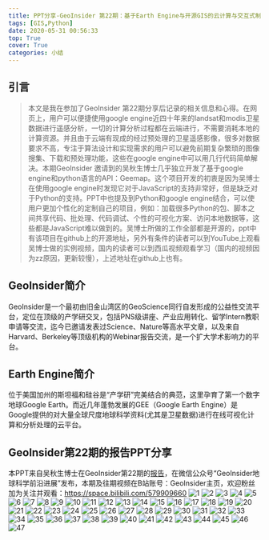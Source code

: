 ```yaml
---
title: PPT分享-GeoInsider 第22期：基于Earth Engine与开源GIS的云计算与交互式制图
tags: [GIS,Python]
date: 2020-05-31 00:56:33
top: True
cover: True
categories: 小结
---
```


## 引言
>本文是我在参加了GeoInsider 第22期分享后记录的相关信息和心得。在网页上，用户可以便捷使用google engine近四十年来的landsat和modis卫星数据进行遥感分析，一切的计算分析过程都在云端进行，不需要消耗本地的计算资源。并且由于云端有现成的经过预处理的卫星遥感影像，很多对数据要求不高，专注于算法设计和实现需求的用户可以避免前期复杂繁琐的图像搜集、下载和预处理功能，这些在google engine中可以用几行代码简单解决。本期GeoInsider 邀请到的吴秋生博士几乎独立开发了基于google engine和python语言的API：Geemap。这个项目开发的初衷是因为吴博士在使用google engine时发现它对于JavaScript的支持非常好，但是缺乏对于Python的支持。PPT中也提及到Python和google engine结合，可以使用户更加个性化的定制自己的项目，例如：加载很多Python的包、脚本之间共享代码、批处理、代码调试、个性的可视化方案、访问本地数据等，这些都是JavaScript难以做到的。吴博士所做的工作全部都是开源的，ppt中有该项目在github上的开源地址，另外有条件的读者可以到YouTube上观看吴博士做的实例视频，国内的读者可以到西瓜视频观看学习（国内的视频因为zz原因，更新较慢），上述地址在github上也有。
## GeoInsider简介
GeoInsider是一个最初由旧金山湾区的GeoScience同行自发形成的公益性交流平台，定位在顶级的产学研交叉，包括PNS级讲座、产业应用转化、留学Intern教职申请等交流，迄今已邀请发表过Science、Nature等高水平文章，以及来自Harvard、Berkeley等顶级机构的Webinar报告交流，是一个扩大学术影响力的平台。
  ##
## Earth Engine简介
位于美国加州的斯坦福和硅谷是“产学研”完美结合的典范，这里孕育了第一个数字地球Google Earth。而近几年蓬勃发展的GEE（Google Earth Engine）是Google提供的对大量全球尺度地球科学资料(尤其是卫星数据)进行在线可视化计算和分析处理的云平台。
  ##
## GeoInsider第22期的报告PPT分享
本PPT来自吴秋生博士在GeoInsider第22期的[报告](https://mp.weixin.qq.com/s/12K4RoiHGfKBflWY55L9Kw)，在微信公众号“GeoInsider地球科学前沿进展”发布，本期及往期视频在B站账号：GeoInsider主页，欢迎粉丝加为关注并观看：https://space.bilibili.com/579909660
![1](PPT%E5%88%86%E4%BA%AB-GeoInsider%20%E7%AC%AC22%E6%9C%9F%EF%BC%9A%E5%9F%BA%E4%BA%8EEarth%20Engine%E4%B8%8E%E5%BC%80%E6%BA%90GIS%E7%9A%84%E4%BA%91%E8%AE%A1%E7%AE%97%E4%B8%8E%E4%BA%A4%E4%BA%92%E5%BC%8F%E5%88%B6%E5%9B%BE_md_files/1.png?v=1&type=image)
![2](PPT%E5%88%86%E4%BA%AB-GeoInsider%20%E7%AC%AC22%E6%9C%9F%EF%BC%9A%E5%9F%BA%E4%BA%8EEarth%20Engine%E4%B8%8E%E5%BC%80%E6%BA%90GIS%E7%9A%84%E4%BA%91%E8%AE%A1%E7%AE%97%E4%B8%8E%E4%BA%A4%E4%BA%92%E5%BC%8F%E5%88%B6%E5%9B%BE_md_files/2.png?v=1&type=image)
![3](PPT%E5%88%86%E4%BA%AB-GeoInsider%20%E7%AC%AC22%E6%9C%9F%EF%BC%9A%E5%9F%BA%E4%BA%8EEarth%20Engine%E4%B8%8E%E5%BC%80%E6%BA%90GIS%E7%9A%84%E4%BA%91%E8%AE%A1%E7%AE%97%E4%B8%8E%E4%BA%A4%E4%BA%92%E5%BC%8F%E5%88%B6%E5%9B%BE_md_files/3.png?v=1&type=image)
![4](PPT%E5%88%86%E4%BA%AB-GeoInsider%20%E7%AC%AC22%E6%9C%9F%EF%BC%9A%E5%9F%BA%E4%BA%8EEarth%20Engine%E4%B8%8E%E5%BC%80%E6%BA%90GIS%E7%9A%84%E4%BA%91%E8%AE%A1%E7%AE%97%E4%B8%8E%E4%BA%A4%E4%BA%92%E5%BC%8F%E5%88%B6%E5%9B%BE_md_files/4.png?v=1&type=image)
![5](PPT%E5%88%86%E4%BA%AB-GeoInsider%20%E7%AC%AC22%E6%9C%9F%EF%BC%9A%E5%9F%BA%E4%BA%8EEarth%20Engine%E4%B8%8E%E5%BC%80%E6%BA%90GIS%E7%9A%84%E4%BA%91%E8%AE%A1%E7%AE%97%E4%B8%8E%E4%BA%A4%E4%BA%92%E5%BC%8F%E5%88%B6%E5%9B%BE_md_files/5.png?v=1&type=image)
![6](PPT%E5%88%86%E4%BA%AB-GeoInsider%20%E7%AC%AC22%E6%9C%9F%EF%BC%9A%E5%9F%BA%E4%BA%8EEarth%20Engine%E4%B8%8E%E5%BC%80%E6%BA%90GIS%E7%9A%84%E4%BA%91%E8%AE%A1%E7%AE%97%E4%B8%8E%E4%BA%A4%E4%BA%92%E5%BC%8F%E5%88%B6%E5%9B%BE_md_files/6.png?v=1&type=image)
![7](PPT%E5%88%86%E4%BA%AB-GeoInsider%20%E7%AC%AC22%E6%9C%9F%EF%BC%9A%E5%9F%BA%E4%BA%8EEarth%20Engine%E4%B8%8E%E5%BC%80%E6%BA%90GIS%E7%9A%84%E4%BA%91%E8%AE%A1%E7%AE%97%E4%B8%8E%E4%BA%A4%E4%BA%92%E5%BC%8F%E5%88%B6%E5%9B%BE_md_files/7.png?v=1&type=image)
![8](PPT%E5%88%86%E4%BA%AB-GeoInsider%20%E7%AC%AC22%E6%9C%9F%EF%BC%9A%E5%9F%BA%E4%BA%8EEarth%20Engine%E4%B8%8E%E5%BC%80%E6%BA%90GIS%E7%9A%84%E4%BA%91%E8%AE%A1%E7%AE%97%E4%B8%8E%E4%BA%A4%E4%BA%92%E5%BC%8F%E5%88%B6%E5%9B%BE_md_files/8.png?v=1&type=image)
![9](PPT%E5%88%86%E4%BA%AB-GeoInsider%20%E7%AC%AC22%E6%9C%9F%EF%BC%9A%E5%9F%BA%E4%BA%8EEarth%20Engine%E4%B8%8E%E5%BC%80%E6%BA%90GIS%E7%9A%84%E4%BA%91%E8%AE%A1%E7%AE%97%E4%B8%8E%E4%BA%A4%E4%BA%92%E5%BC%8F%E5%88%B6%E5%9B%BE_md_files/9.png?v=1&type=image)
![10](PPT%E5%88%86%E4%BA%AB-GeoInsider%20%E7%AC%AC22%E6%9C%9F%EF%BC%9A%E5%9F%BA%E4%BA%8EEarth%20Engine%E4%B8%8E%E5%BC%80%E6%BA%90GIS%E7%9A%84%E4%BA%91%E8%AE%A1%E7%AE%97%E4%B8%8E%E4%BA%A4%E4%BA%92%E5%BC%8F%E5%88%B6%E5%9B%BE_md_files/10.png?v=1&type=image)
![11](PPT%E5%88%86%E4%BA%AB-GeoInsider%20%E7%AC%AC22%E6%9C%9F%EF%BC%9A%E5%9F%BA%E4%BA%8EEarth%20Engine%E4%B8%8E%E5%BC%80%E6%BA%90GIS%E7%9A%84%E4%BA%91%E8%AE%A1%E7%AE%97%E4%B8%8E%E4%BA%A4%E4%BA%92%E5%BC%8F%E5%88%B6%E5%9B%BE_md_files/11.png?v=1&type=image)
![12](PPT%E5%88%86%E4%BA%AB-GeoInsider%20%E7%AC%AC22%E6%9C%9F%EF%BC%9A%E5%9F%BA%E4%BA%8EEarth%20Engine%E4%B8%8E%E5%BC%80%E6%BA%90GIS%E7%9A%84%E4%BA%91%E8%AE%A1%E7%AE%97%E4%B8%8E%E4%BA%A4%E4%BA%92%E5%BC%8F%E5%88%B6%E5%9B%BE_md_files/12.png?v=1&type=image)
![13](PPT%E5%88%86%E4%BA%AB-GeoInsider%20%E7%AC%AC22%E6%9C%9F%EF%BC%9A%E5%9F%BA%E4%BA%8EEarth%20Engine%E4%B8%8E%E5%BC%80%E6%BA%90GIS%E7%9A%84%E4%BA%91%E8%AE%A1%E7%AE%97%E4%B8%8E%E4%BA%A4%E4%BA%92%E5%BC%8F%E5%88%B6%E5%9B%BE_md_files/13.png?v=1&type=image)
![14](PPT%E5%88%86%E4%BA%AB-GeoInsider%20%E7%AC%AC22%E6%9C%9F%EF%BC%9A%E5%9F%BA%E4%BA%8EEarth%20Engine%E4%B8%8E%E5%BC%80%E6%BA%90GIS%E7%9A%84%E4%BA%91%E8%AE%A1%E7%AE%97%E4%B8%8E%E4%BA%A4%E4%BA%92%E5%BC%8F%E5%88%B6%E5%9B%BE_md_files/14.png?v=1&type=image)
![15](PPT%E5%88%86%E4%BA%AB-GeoInsider%20%E7%AC%AC22%E6%9C%9F%EF%BC%9A%E5%9F%BA%E4%BA%8EEarth%20Engine%E4%B8%8E%E5%BC%80%E6%BA%90GIS%E7%9A%84%E4%BA%91%E8%AE%A1%E7%AE%97%E4%B8%8E%E4%BA%A4%E4%BA%92%E5%BC%8F%E5%88%B6%E5%9B%BE_md_files/15.png?v=1&type=image)
![16](PPT%E5%88%86%E4%BA%AB-GeoInsider%20%E7%AC%AC22%E6%9C%9F%EF%BC%9A%E5%9F%BA%E4%BA%8EEarth%20Engine%E4%B8%8E%E5%BC%80%E6%BA%90GIS%E7%9A%84%E4%BA%91%E8%AE%A1%E7%AE%97%E4%B8%8E%E4%BA%A4%E4%BA%92%E5%BC%8F%E5%88%B6%E5%9B%BE_md_files/16.png?v=1&type=image)
![17](PPT%E5%88%86%E4%BA%AB-GeoInsider%20%E7%AC%AC22%E6%9C%9F%EF%BC%9A%E5%9F%BA%E4%BA%8EEarth%20Engine%E4%B8%8E%E5%BC%80%E6%BA%90GIS%E7%9A%84%E4%BA%91%E8%AE%A1%E7%AE%97%E4%B8%8E%E4%BA%A4%E4%BA%92%E5%BC%8F%E5%88%B6%E5%9B%BE_md_files/17.png?v=1&type=image)
![18](PPT%E5%88%86%E4%BA%AB-GeoInsider%20%E7%AC%AC22%E6%9C%9F%EF%BC%9A%E5%9F%BA%E4%BA%8EEarth%20Engine%E4%B8%8E%E5%BC%80%E6%BA%90GIS%E7%9A%84%E4%BA%91%E8%AE%A1%E7%AE%97%E4%B8%8E%E4%BA%A4%E4%BA%92%E5%BC%8F%E5%88%B6%E5%9B%BE_md_files/18.png?v=1&type=image)
![19](PPT%E5%88%86%E4%BA%AB-GeoInsider%20%E7%AC%AC22%E6%9C%9F%EF%BC%9A%E5%9F%BA%E4%BA%8EEarth%20Engine%E4%B8%8E%E5%BC%80%E6%BA%90GIS%E7%9A%84%E4%BA%91%E8%AE%A1%E7%AE%97%E4%B8%8E%E4%BA%A4%E4%BA%92%E5%BC%8F%E5%88%B6%E5%9B%BE_md_files/19.png?v=1&type=image)
![20](PPT%E5%88%86%E4%BA%AB-GeoInsider%20%E7%AC%AC22%E6%9C%9F%EF%BC%9A%E5%9F%BA%E4%BA%8EEarth%20Engine%E4%B8%8E%E5%BC%80%E6%BA%90GIS%E7%9A%84%E4%BA%91%E8%AE%A1%E7%AE%97%E4%B8%8E%E4%BA%A4%E4%BA%92%E5%BC%8F%E5%88%B6%E5%9B%BE_md_files/20.png?v=1&type=image)
![21](PPT%E5%88%86%E4%BA%AB-GeoInsider%20%E7%AC%AC22%E6%9C%9F%EF%BC%9A%E5%9F%BA%E4%BA%8EEarth%20Engine%E4%B8%8E%E5%BC%80%E6%BA%90GIS%E7%9A%84%E4%BA%91%E8%AE%A1%E7%AE%97%E4%B8%8E%E4%BA%A4%E4%BA%92%E5%BC%8F%E5%88%B6%E5%9B%BE_md_files/21.png?v=1&type=image)
![22](PPT%E5%88%86%E4%BA%AB-GeoInsider%20%E7%AC%AC22%E6%9C%9F%EF%BC%9A%E5%9F%BA%E4%BA%8EEarth%20Engine%E4%B8%8E%E5%BC%80%E6%BA%90GIS%E7%9A%84%E4%BA%91%E8%AE%A1%E7%AE%97%E4%B8%8E%E4%BA%A4%E4%BA%92%E5%BC%8F%E5%88%B6%E5%9B%BE_md_files/22.png?v=1&type=image)
![23](PPT%E5%88%86%E4%BA%AB-GeoInsider%20%E7%AC%AC22%E6%9C%9F%EF%BC%9A%E5%9F%BA%E4%BA%8EEarth%20Engine%E4%B8%8E%E5%BC%80%E6%BA%90GIS%E7%9A%84%E4%BA%91%E8%AE%A1%E7%AE%97%E4%B8%8E%E4%BA%A4%E4%BA%92%E5%BC%8F%E5%88%B6%E5%9B%BE_md_files/23.png?v=1&type=image)
![24](PPT%E5%88%86%E4%BA%AB-GeoInsider%20%E7%AC%AC22%E6%9C%9F%EF%BC%9A%E5%9F%BA%E4%BA%8EEarth%20Engine%E4%B8%8E%E5%BC%80%E6%BA%90GIS%E7%9A%84%E4%BA%91%E8%AE%A1%E7%AE%97%E4%B8%8E%E4%BA%A4%E4%BA%92%E5%BC%8F%E5%88%B6%E5%9B%BE_md_files/24.png?v=1&type=image)
![25](PPT%E5%88%86%E4%BA%AB-GeoInsider%20%E7%AC%AC22%E6%9C%9F%EF%BC%9A%E5%9F%BA%E4%BA%8EEarth%20Engine%E4%B8%8E%E5%BC%80%E6%BA%90GIS%E7%9A%84%E4%BA%91%E8%AE%A1%E7%AE%97%E4%B8%8E%E4%BA%A4%E4%BA%92%E5%BC%8F%E5%88%B6%E5%9B%BE_md_files/25.png?v=1&type=image)
![26](PPT%E5%88%86%E4%BA%AB-GeoInsider%20%E7%AC%AC22%E6%9C%9F%EF%BC%9A%E5%9F%BA%E4%BA%8EEarth%20Engine%E4%B8%8E%E5%BC%80%E6%BA%90GIS%E7%9A%84%E4%BA%91%E8%AE%A1%E7%AE%97%E4%B8%8E%E4%BA%A4%E4%BA%92%E5%BC%8F%E5%88%B6%E5%9B%BE_md_files/26.png?v=1&type=image)
![27](PPT%E5%88%86%E4%BA%AB-GeoInsider%20%E7%AC%AC22%E6%9C%9F%EF%BC%9A%E5%9F%BA%E4%BA%8EEarth%20Engine%E4%B8%8E%E5%BC%80%E6%BA%90GIS%E7%9A%84%E4%BA%91%E8%AE%A1%E7%AE%97%E4%B8%8E%E4%BA%A4%E4%BA%92%E5%BC%8F%E5%88%B6%E5%9B%BE_md_files/27.png?v=1&type=image)
![28](PPT%E5%88%86%E4%BA%AB-GeoInsider%20%E7%AC%AC22%E6%9C%9F%EF%BC%9A%E5%9F%BA%E4%BA%8EEarth%20Engine%E4%B8%8E%E5%BC%80%E6%BA%90GIS%E7%9A%84%E4%BA%91%E8%AE%A1%E7%AE%97%E4%B8%8E%E4%BA%A4%E4%BA%92%E5%BC%8F%E5%88%B6%E5%9B%BE_md_files/28.png?v=1&type=image)
![29](PPT%E5%88%86%E4%BA%AB-GeoInsider%20%E7%AC%AC22%E6%9C%9F%EF%BC%9A%E5%9F%BA%E4%BA%8EEarth%20Engine%E4%B8%8E%E5%BC%80%E6%BA%90GIS%E7%9A%84%E4%BA%91%E8%AE%A1%E7%AE%97%E4%B8%8E%E4%BA%A4%E4%BA%92%E5%BC%8F%E5%88%B6%E5%9B%BE_md_files/29.png?v=1&type=image)
![30](PPT%E5%88%86%E4%BA%AB-GeoInsider%20%E7%AC%AC22%E6%9C%9F%EF%BC%9A%E5%9F%BA%E4%BA%8EEarth%20Engine%E4%B8%8E%E5%BC%80%E6%BA%90GIS%E7%9A%84%E4%BA%91%E8%AE%A1%E7%AE%97%E4%B8%8E%E4%BA%A4%E4%BA%92%E5%BC%8F%E5%88%B6%E5%9B%BE_md_files/30.png?v=1&type=image)
![31](PPT%E5%88%86%E4%BA%AB-GeoInsider%20%E7%AC%AC22%E6%9C%9F%EF%BC%9A%E5%9F%BA%E4%BA%8EEarth%20Engine%E4%B8%8E%E5%BC%80%E6%BA%90GIS%E7%9A%84%E4%BA%91%E8%AE%A1%E7%AE%97%E4%B8%8E%E4%BA%A4%E4%BA%92%E5%BC%8F%E5%88%B6%E5%9B%BE_md_files/31.png?v=1&type=image)
![32](PPT%E5%88%86%E4%BA%AB-GeoInsider%20%E7%AC%AC22%E6%9C%9F%EF%BC%9A%E5%9F%BA%E4%BA%8EEarth%20Engine%E4%B8%8E%E5%BC%80%E6%BA%90GIS%E7%9A%84%E4%BA%91%E8%AE%A1%E7%AE%97%E4%B8%8E%E4%BA%A4%E4%BA%92%E5%BC%8F%E5%88%B6%E5%9B%BE_md_files/32.png?v=1&type=image)
![33](PPT%E5%88%86%E4%BA%AB-GeoInsider%20%E7%AC%AC22%E6%9C%9F%EF%BC%9A%E5%9F%BA%E4%BA%8EEarth%20Engine%E4%B8%8E%E5%BC%80%E6%BA%90GIS%E7%9A%84%E4%BA%91%E8%AE%A1%E7%AE%97%E4%B8%8E%E4%BA%A4%E4%BA%92%E5%BC%8F%E5%88%B6%E5%9B%BE_md_files/33.png?v=1&type=image)
![34](PPT%E5%88%86%E4%BA%AB-GeoInsider%20%E7%AC%AC22%E6%9C%9F%EF%BC%9A%E5%9F%BA%E4%BA%8EEarth%20Engine%E4%B8%8E%E5%BC%80%E6%BA%90GIS%E7%9A%84%E4%BA%91%E8%AE%A1%E7%AE%97%E4%B8%8E%E4%BA%A4%E4%BA%92%E5%BC%8F%E5%88%B6%E5%9B%BE_md_files/34.png?v=1&type=image)
![35](PPT%E5%88%86%E4%BA%AB-GeoInsider%20%E7%AC%AC22%E6%9C%9F%EF%BC%9A%E5%9F%BA%E4%BA%8EEarth%20Engine%E4%B8%8E%E5%BC%80%E6%BA%90GIS%E7%9A%84%E4%BA%91%E8%AE%A1%E7%AE%97%E4%B8%8E%E4%BA%A4%E4%BA%92%E5%BC%8F%E5%88%B6%E5%9B%BE_md_files/35.png?v=1&type=image)
![36](PPT%E5%88%86%E4%BA%AB-GeoInsider%20%E7%AC%AC22%E6%9C%9F%EF%BC%9A%E5%9F%BA%E4%BA%8EEarth%20Engine%E4%B8%8E%E5%BC%80%E6%BA%90GIS%E7%9A%84%E4%BA%91%E8%AE%A1%E7%AE%97%E4%B8%8E%E4%BA%A4%E4%BA%92%E5%BC%8F%E5%88%B6%E5%9B%BE_md_files/36.png?v=1&type=image)
![37](PPT%E5%88%86%E4%BA%AB-GeoInsider%20%E7%AC%AC22%E6%9C%9F%EF%BC%9A%E5%9F%BA%E4%BA%8EEarth%20Engine%E4%B8%8E%E5%BC%80%E6%BA%90GIS%E7%9A%84%E4%BA%91%E8%AE%A1%E7%AE%97%E4%B8%8E%E4%BA%A4%E4%BA%92%E5%BC%8F%E5%88%B6%E5%9B%BE_md_files/37.png?v=1&type=image)
![38](PPT%E5%88%86%E4%BA%AB-GeoInsider%20%E7%AC%AC22%E6%9C%9F%EF%BC%9A%E5%9F%BA%E4%BA%8EEarth%20Engine%E4%B8%8E%E5%BC%80%E6%BA%90GIS%E7%9A%84%E4%BA%91%E8%AE%A1%E7%AE%97%E4%B8%8E%E4%BA%A4%E4%BA%92%E5%BC%8F%E5%88%B6%E5%9B%BE_md_files/38.png?v=1&type=image)
![39](PPT%E5%88%86%E4%BA%AB-GeoInsider%20%E7%AC%AC22%E6%9C%9F%EF%BC%9A%E5%9F%BA%E4%BA%8EEarth%20Engine%E4%B8%8E%E5%BC%80%E6%BA%90GIS%E7%9A%84%E4%BA%91%E8%AE%A1%E7%AE%97%E4%B8%8E%E4%BA%A4%E4%BA%92%E5%BC%8F%E5%88%B6%E5%9B%BE_md_files/39.png?v=1&type=image)
![40](PPT%E5%88%86%E4%BA%AB-GeoInsider%20%E7%AC%AC22%E6%9C%9F%EF%BC%9A%E5%9F%BA%E4%BA%8EEarth%20Engine%E4%B8%8E%E5%BC%80%E6%BA%90GIS%E7%9A%84%E4%BA%91%E8%AE%A1%E7%AE%97%E4%B8%8E%E4%BA%A4%E4%BA%92%E5%BC%8F%E5%88%B6%E5%9B%BE_md_files/40.png?v=1&type=image)
![41](PPT%E5%88%86%E4%BA%AB-GeoInsider%20%E7%AC%AC22%E6%9C%9F%EF%BC%9A%E5%9F%BA%E4%BA%8EEarth%20Engine%E4%B8%8E%E5%BC%80%E6%BA%90GIS%E7%9A%84%E4%BA%91%E8%AE%A1%E7%AE%97%E4%B8%8E%E4%BA%A4%E4%BA%92%E5%BC%8F%E5%88%B6%E5%9B%BE_md_files/41.png?v=1&type=image)
![42](PPT%E5%88%86%E4%BA%AB-GeoInsider%20%E7%AC%AC22%E6%9C%9F%EF%BC%9A%E5%9F%BA%E4%BA%8EEarth%20Engine%E4%B8%8E%E5%BC%80%E6%BA%90GIS%E7%9A%84%E4%BA%91%E8%AE%A1%E7%AE%97%E4%B8%8E%E4%BA%A4%E4%BA%92%E5%BC%8F%E5%88%B6%E5%9B%BE_md_files/42.png?v=1&type=image)
![43](PPT%E5%88%86%E4%BA%AB-GeoInsider%20%E7%AC%AC22%E6%9C%9F%EF%BC%9A%E5%9F%BA%E4%BA%8EEarth%20Engine%E4%B8%8E%E5%BC%80%E6%BA%90GIS%E7%9A%84%E4%BA%91%E8%AE%A1%E7%AE%97%E4%B8%8E%E4%BA%A4%E4%BA%92%E5%BC%8F%E5%88%B6%E5%9B%BE_md_files/43.png?v=1&type=image)
![44](PPT%E5%88%86%E4%BA%AB-GeoInsider%20%E7%AC%AC22%E6%9C%9F%EF%BC%9A%E5%9F%BA%E4%BA%8EEarth%20Engine%E4%B8%8E%E5%BC%80%E6%BA%90GIS%E7%9A%84%E4%BA%91%E8%AE%A1%E7%AE%97%E4%B8%8E%E4%BA%A4%E4%BA%92%E5%BC%8F%E5%88%B6%E5%9B%BE_md_files/44.png?v=1&type=image)
![45](PPT%E5%88%86%E4%BA%AB-GeoInsider%20%E7%AC%AC22%E6%9C%9F%EF%BC%9A%E5%9F%BA%E4%BA%8EEarth%20Engine%E4%B8%8E%E5%BC%80%E6%BA%90GIS%E7%9A%84%E4%BA%91%E8%AE%A1%E7%AE%97%E4%B8%8E%E4%BA%A4%E4%BA%92%E5%BC%8F%E5%88%B6%E5%9B%BE_md_files/45.png?v=1&type=image)
![46](PPT%E5%88%86%E4%BA%AB-GeoInsider%20%E7%AC%AC22%E6%9C%9F%EF%BC%9A%E5%9F%BA%E4%BA%8EEarth%20Engine%E4%B8%8E%E5%BC%80%E6%BA%90GIS%E7%9A%84%E4%BA%91%E8%AE%A1%E7%AE%97%E4%B8%8E%E4%BA%A4%E4%BA%92%E5%BC%8F%E5%88%B6%E5%9B%BE_md_files/46.png?v=1&type=image)
![47](PPT%E5%88%86%E4%BA%AB-GeoInsider%20%E7%AC%AC22%E6%9C%9F%EF%BC%9A%E5%9F%BA%E4%BA%8EEarth%20Engine%E4%B8%8E%E5%BC%80%E6%BA%90GIS%E7%9A%84%E4%BA%91%E8%AE%A1%E7%AE%97%E4%B8%8E%E4%BA%A4%E4%BA%92%E5%BC%8F%E5%88%B6%E5%9B%BE_md_files/47.png?v=1&type=image)


